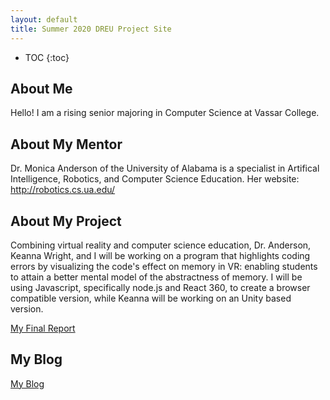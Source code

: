 ```yaml
---
layout: default
title: Summer 2020 DREU Project Site
---
```


* TOC
{:toc}

## About Me

Hello! I am a rising senior majoring in Computer Science at Vassar College. 

## About My Mentor

Dr. Monica Anderson of the University of Alabama is a specialist in Artifical Intelligence, Robotics, and Computer Science Education. 
Her website: http://robotics.cs.ua.edu/

## About My Project

Combining virtual reality and computer science education, Dr. Anderson, Keanna Wright, and I will be working on a program that highlights coding errors by visualizing the code's effect on memory in VR: enabling students to attain a better mental model of the abstractness of memory. I will be using Javascript, specifically node.js and React 360, to create a browser compatible version, while Keanna will be working on an Unity based version. 

[My Final Report](files/finalreport.pdf)

## My Blog

[My Blog](blog.html)
